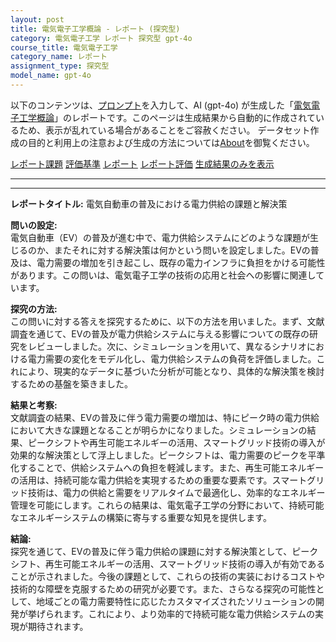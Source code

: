 ```yaml
---
layout: post
title: 電気電子工学概論 - レポート (探究型)
category: 電気電子工学 レポート 探究型 gpt-4o
course_title: 電気電子工学
category_name: レポート
assignment_type: 探究型
model_name: gpt-4o
---
```


以下のコンテンツは、[プロンプト](https://github.com/takedatoshiyuki/synthetic_assignments/tree/main/generated/電気電子工学/gpt-4o/prompt_レポート-探究型.md)を入力して、AI (gpt-4o) が生成した「[電気電子工学概論](/contents/電気電子工学/)」のレポートです。このページは生成結果から自動的に作成されているため、表示が乱れている場合があることをご容赦ください。
データセット作成の目的と利用上の注意および生成の方法については[About](/About)を御覧ください。

[レポート課題](../レポート課題-探究型)
[評価基準](../評価基準-探究型)
[レポート](../レポート-探究型)
[レポート評価](../レポート評価-探究型)
[生成結果のみを表示](https://github.com/takedatoshiyuki/synthetic_assignments/tree/main/generated/電気電子工学/gpt-4o/レポート-探究型.md)
  

***
***
  
**レポートタイトル:** 電気自動車の普及における電力供給の課題と解決策

**問いの設定:**  
電気自動車（EV）の普及が進む中で、電力供給システムにどのような課題が生じるのか、またそれに対する解決策は何かという問いを設定しました。EVの普及は、電力需要の増加を引き起こし、既存の電力インフラに負担をかける可能性があります。この問いは、電気電子工学の技術の応用と社会への影響に関連しています。

**探究の方法:**  
この問いに対する答えを探究するために、以下の方法を用いました。まず、文献調査を通じて、EVの普及が電力供給システムに与える影響についての既存の研究をレビューしました。次に、シミュレーションを用いて、異なるシナリオにおける電力需要の変化をモデル化し、電力供給システムの負荷を評価しました。これにより、現実的なデータに基づいた分析が可能となり、具体的な解決策を検討するための基盤を築きました。

**結果と考察:**  
文献調査の結果、EVの普及に伴う電力需要の増加は、特にピーク時の電力供給において大きな課題となることが明らかになりました。シミュレーションの結果、ピークシフトや再生可能エネルギーの活用、スマートグリッド技術の導入が効果的な解決策として浮上しました。ピークシフトは、電力需要のピークを平準化することで、供給システムへの負担を軽減します。また、再生可能エネルギーの活用は、持続可能な電力供給を実現するための重要な要素です。スマートグリッド技術は、電力の供給と需要をリアルタイムで最適化し、効率的なエネルギー管理を可能にします。これらの結果は、電気電子工学の分野において、持続可能なエネルギーシステムの構築に寄与する重要な知見を提供します。

**結論:**  
探究を通じて、EVの普及に伴う電力供給の課題に対する解決策として、ピークシフト、再生可能エネルギーの活用、スマートグリッド技術の導入が有効であることが示されました。今後の課題として、これらの技術の実装におけるコストや技術的な障壁を克服するための研究が必要です。また、さらなる探究の可能性として、地域ごとの電力需要特性に応じたカスタマイズされたソリューションの開発が挙げられます。これにより、より効率的で持続可能な電力供給システムの実現が期待されます。
